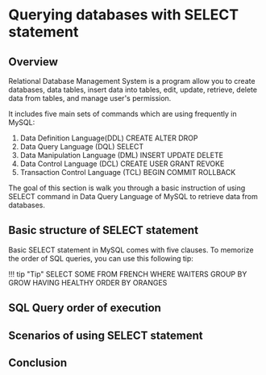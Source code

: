 # Querying databases with SELECT statement
## Overview
Relational Database Management System is a program allow you to create databases, data tables, insert data into tables, edit, update, retrieve, delete data from tables, and manage user's permission. 

It includes five main sets of commands which are using frequently in MySQL:

1. Data Definition Language(DDL)
    CREATE
    ALTER
    DROP
2. Data Query Language (DQL)
    SELECT
3. Data Manipulation Language (DML)
    INSERT
    UPDATE
    DELETE
4. Data Control Language (DCL)
    CREATE USER
    GRANT
    REVOKE
5. Transaction Control Language (TCL)
    BEGIN
    COMMIT
    ROLLBACK

The goal of this section is walk you through a basic instruction of using SELECT command in Data Query Language of MySQL to retrieve data from databases. 

## Basic structure of SELECT statement

Basic SELECT statement in MySQL comes with five clauses. To memorize the order of SQL queries, you can use this following tip:

!!! tip "Tip"
SELECT              SOME
FROM                FRENCH
WHERE               WAITERS
GROUP BY            GROW
HAVING              HEALTHY
ORDER BY            ORANGES

## SQL Query order of execution


## Scenarios of using SELECT statement


## Conclusion

